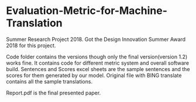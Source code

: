 # Evaluation-Metric-for-Machine-Translation
Summer Research Project 2018. Got the Design Innovation Summer Award 2018 for this project.


Code folder contains the versions though only the final version(version 1.2) works fine. It contains code for different metric system and overall software build. Sentences and Scores excel sheets are the sample sentences and the scores for them generated by our model. Original file with BING translate contains all the sample translations.

Report.pdf is the final presented paper.
